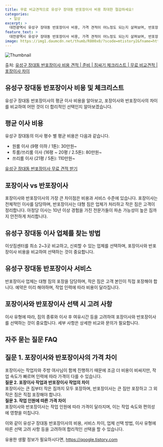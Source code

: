 ```yaml
---
title: 무료 비교견적으로 유성구 장대동 반포장이사 비용 최대한 절감하세요!
categories:
  - 일상
excerpt: >
  대전광역시 유성구 장대동 반포장이사 비용, 가격 견적이 어느정도 되는지 살펴보며, 반포장이사를 준비함에 있어 짐싸기 준비 체크리스트가 무엇인지 보겠습니다. 마지막으로 포장이사와 차이점을 통해 무료 비교견적으로 어떤 것이 더 합리적인 선택인지 공유 드립니다.유성구 장대동 포장이사 견적 샘플 보기 👈 클릭유성구 장대동 포장이사 가격 살펴보기 👈 클릭유성구 장대동 반포장이사 평균 이사 비용평수유성구 장대동 평균 이사 비용원룸 이사9평 이하 (1톤)30만원~투룸/쓰리룸 이사16평 ~ 20평 (2.5톤)80만원~쓰리룸 이사21평 (5톤) ~110만원~우리집 무료 이사견적 받기 👈 클릭포장 vs 반포장 : 비용과 서비스 차이이사를 할 때 포장이사와 반포장이사의 가장 큰 차이는 비용과 서비스 수준에 있습니다. ..
feature_text: >
  대전광역시 유성구 장대동 반포장이사 비용, 가격 견적이 어느정도 되는지 살펴보며, 반포장이사를 준비함에 있어 짐싸기 준비 체크리스트가 무엇인지 보겠습니다. 마지막으로 포장이사와 차이점을 통해 무료 비교견적으로 어떤 것이 더 합리적인 선택인지 공유 드립니다.유성구 장대동 포장이사 견적 샘플 보기 👈 클릭유성구 장대동 포장이사 가격 살펴보기 👈 클릭유성구 장대동 반포장이사 평균 이사 비용평수유성구 장대동 평균 이사 비용원룸 이사9평 이하 (1톤)30만원~투룸/쓰리룸 이사16평 ~ 20평 (2.5톤)80만원~쓰리룸 이사21평 (5톤) ~110만원~우리집 무료 이사견적 받기 👈 클릭포장 vs 반포장 : 비용과 서비스 차이이사를 할 때 포장이사와 반포장이사의 가장 큰 차이는 비용과 서비스 수준에 있습니다. ..
image: https://img1.daumcdn.net/thumb/R800x0/?scode=mtistory2&fname=https%3A%2F%2Fblog.kakaocdn.net%2Fdn%2FcPWs0E%2FbtsHcnTKwyd%2F75NJXiex2Ir2IS5ktQkaV0%2Fimg.webp
---
```


![Thumbnail](https://img1.daumcdn.net/thumb/R800x0/?scode=mtistory2&fname=https%3A%2F%2Fblog.kakaocdn.net%2Fdn%2FcPWs0E%2FbtsHcnTKwyd%2F75NJXiex2Ir2IS5ktQkaV0%2Fimg.webp)

<p>출처: <a href="https://qoogle.tistory.com/9699" rel="dofollow">유성구 장대동 반포장이사 비용 견적 | 준비 | 짐싸기 체크리스트 | 무료 비교견적 | 포장이사 차이</a> </p>

## 유성구 장대동 반포장이사 비용 및 체크리스트

유성구 장대동 반포장이사의 평균 이사 비용을 알아보고, 포장이사와 반포장이사의 차이를 비교하여 어떤 것이 더 합리적인 선택인지
알아보겠습니다.

## **평균 이사 비용**

유성구 장대동의 이사 평수 별 평균 비용은 다음과 같습니다.

  * 원룸 이사 (9평 이하 / 1톤): 30만원~
  * 투룸/쓰리룸 이사 (16평 ~ 20평 / 2.5톤): 80만원~
  * 쓰리룸 이사 (21평 / 5톤): 110만원~

[유성구 장대동 반포장이사 무료 견적 받기](링크)

## **포장이사 vs 반포장이사**

포장이사와 반포장이사의 가장 큰 차이점은 비용과 서비스 수준에 있습니다. 포장이사는 전체적인 이사를 담당하며, 반포장이사는 대형 짐은 업체가
처리하고 작은 짐은 고객이 정리합니다. 아정당 이사는 10년 이상 경험을 가진 전문가들이 파손 가능성이 높은 짐까지 안전하게 처리합니다.

## **유성구 장대동 이사 업체를 찾는 방법**

이삿짐센터를 최소 2~3곳 비교하고, 신뢰할 수 있는 업체를 선택하며, 포장이사와 반포장이사 비용을 비교하여 선택하는 것이 중요합니다.

## **유성구 장대동 반포장이사 서비스**

반포장이사 업체는 대형 짐의 포장을 담당하며, 작은 짐은 고객 본인이 직접 포장해야 합니다. 예약은 미리 해야하며, 작업 인력에 따라 비용이
달라집니다.

## **포장이사와 반포장이사 선택 시 고려 사항**

이사 유형에 따라, 짐의 종류와 이사 후 여유시간 등을 고려하여 포장이사와 반포장이사를 선택하는 것이 중요합니다. 세부 사항은 상세한 비교와
문의가 필요합니다.

## **자주 묻는 질문 FAQ**

**질문 1. 포장이사와 반포장이사의 가격 차이**  
---  
포장이사는 작업자와 주방 여사님이 함께 진행하기 때문에 조금 더 비용이 비싸지만, 작업 속도가 빠르며 인력에 따라 가격이 다를 수 있습니다.  
**질문 2. 포장이사 작업과 반포장이사 작업의 차이**  
포장이사는 큰 짐부터 작은 짐까지 모두 포장하며, 반포장이사는 큰 짐만 포장하고 그 외 작은 짐은 직접 포장해야 합니다.  
**질문 3. 작업 인원에 따른 가격 차이**  
포장이사와 반포장이사는 작업 인원에 따라 가격이 달라지며, 이는 작업 속도와 편의성에 영향을 미칩니다.  
  
이와 같이 유성구 장대동 반포장이사의 비용, 서비스 차이, 업체 선택 방법, 이사 유형에 따른 선택 고려 사항 등을 고려하여 합리적인 선택을
할 수 있습니다.

 

유용한 생활 정보가 필요하시다면, <a href="https://qoogle.tistory.com" rel="dofollow">https://qoogle.tistory.com</a>


